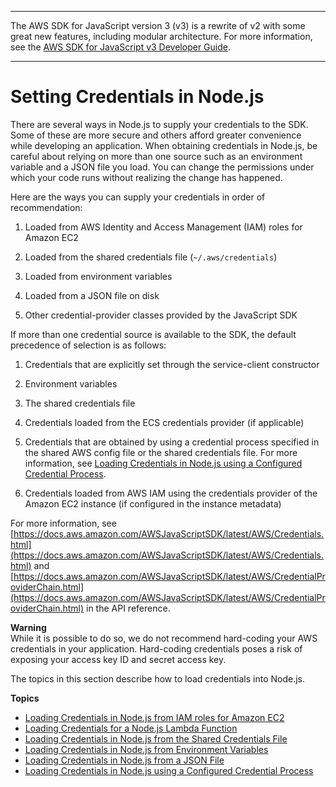 --------

The AWS SDK for JavaScript version 3 \(v3\) is a rewrite of v2 with some great new features, including modular architecture\. For more information, see the [AWS SDK for JavaScript v3 Developer Guide](https://docs.aws.amazon.com/sdk-for-javascript/v3/developer-guide/welcome.html)\.

--------

# Setting Credentials in Node\.js<a name="setting-credentials-node"></a>

There are several ways in Node\.js to supply your credentials to the SDK\. Some of these are more secure and others afford greater convenience while developing an application\. When obtaining credentials in Node\.js, be careful about relying on more than one source such as an environment variable and a JSON file you load\. You can change the permissions under which your code runs without realizing the change has happened\.

Here are the ways you can supply your credentials in order of recommendation:

1. Loaded from AWS Identity and Access Management \(IAM\) roles for Amazon EC2

1. Loaded from the shared credentials file \(`~/.aws/credentials`\)

1. Loaded from environment variables

1. Loaded from a JSON file on disk

1. Other credential\-provider classes provided by the JavaScript SDK

If more than one credential source is available to the SDK, the default precedence of selection is as follows:

1. Credentials that are explicitly set through the service\-client constructor

1. Environment variables

1. The shared credentials file

1. Credentials loaded from the ECS credentials provider \(if applicable\)

1. Credentials that are obtained by using a credential process specified in the shared AWS config file or the shared credentials file\. For more information, see [Loading Credentials in Node\.js using a Configured Credential Process](loading-node-credentials-configured-credential-process.md)\.

1. Credentials loaded from AWS IAM using the credentials provider of the Amazon EC2 instance \(if configured in the instance metadata\)

For more information, see [https://docs.aws.amazon.com/AWSJavaScriptSDK/latest/AWS/Credentials.html](https://docs.aws.amazon.com/AWSJavaScriptSDK/latest/AWS/Credentials.html) and [https://docs.aws.amazon.com/AWSJavaScriptSDK/latest/AWS/CredentialProviderChain.html](https://docs.aws.amazon.com/AWSJavaScriptSDK/latest/AWS/CredentialProviderChain.html) in the API reference\.

**Warning**  
While it is possible to do so, we do not recommend hard\-coding your AWS credentials in your application\. Hard\-coding credentials poses a risk of exposing your access key ID and secret access key\.

The topics in this section describe how to load credentials into Node\.js\.

**Topics**
+ [Loading Credentials in Node\.js from IAM roles for Amazon EC2](loading-node-credentials-iam.md)
+ [Loading Credentials for a Node\.js Lambda Function](loading-node-credentials-lambda.md)
+ [Loading Credentials in Node\.js from the Shared Credentials File](loading-node-credentials-shared.md)
+ [Loading Credentials in Node\.js from Environment Variables](loading-node-credentials-environment.md)
+ [Loading Credentials in Node\.js from a JSON File](loading-node-credentials-json-file.md)
+ [Loading Credentials in Node\.js using a Configured Credential Process](loading-node-credentials-configured-credential-process.md)